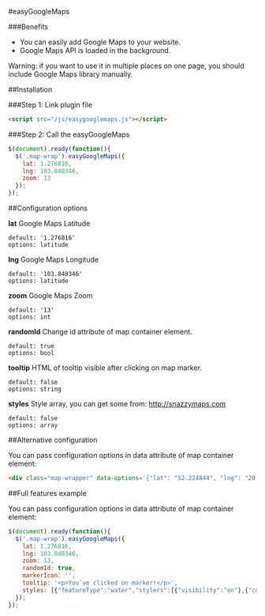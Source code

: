 #easyGoogleMaps


###Benefits
* You can easily add Google Maps to your website.
* Google Maps API is loaded in the background.

Warning: if you want to use it in multiple places on one page, you should include Google Maps library manually.

##Installation

###Step 1: Link plugin file

```html
<script src="/js/easygooglemaps.js"></script>
```

###Step 2: Call the easyGoogleMaps


```javascript
$(document).ready(function(){
  $('.map-wrap').easyGoogleMaps({
    lat: 1.276816,
    lng: 103.848346,
    zoom: 13
  });
});
```

##Configuration options


**lat**
Google Maps Latitude
```
default: '1.276816'
options: latitude
```

**lng**
Google Maps Longitude
```
default: '103.848346'
options: latitude
```

**zoom**
Google Maps Zoom
```
default: '13'
options: int
```

**randomId**
Change id attribute of map container element.
```
default: true
options: bool
```

**tooltip**
HTML of tooltip visible after clicking on map marker.
```
default: false
options: string
```

**styles**
Style array, you can get some from: http://snazzymaps.com
```
default: false
options: array
```

##Alternative configuration

You can pass configuration options in data attribute of map container element:

```html
<div class="map-wrapper" data-options='{"lat": "52.224844", "lng": "20.957212"}'>
```

##Full features example

You can pass configuration options in data attribute of map container element:

```javascript
$(document).ready(function(){
  $('.map-wrap').easyGoogleMaps({
    lat: 1.276816,
    lng: 103.848346,
    zoom: 13,
    randomId: true,
    markerIcon: '',
    tooltip: '<p>You`ve clicked on marker!</p>',
    styles: [{"featureType":"water","stylers":[{"visibility":"on"},{"color":"#acbcc9"}]},{"featureType":"landscape","stylers":[{"color":"#f2e5d4"}]},{"featureType":"road.highway","elementType":"geometry","stylers":[{"color":"#c5c6c6"}]},{"featureType":"road.arterial","elementType":"geometry","stylers":[{"color":"#e4d7c6"}]},{"featureType":"road.local","elementType":"geometry","stylers":[{"color":"#fbfaf7"}]},{"featureType":"poi.park","elementType":"geometry","stylers":[{"color":"#c5dac6"}]},{"featureType":"administrative","stylers":[{"visibility":"on"},{"lightness":33}]},{"featureType":"road"},{"featureType":"poi.park","elementType":"labels","stylers":[{"visibility":"on"},{"lightness":20}]},{},{"featureType":"road","stylers":[{"lightness":20}]}]
  });
});
```